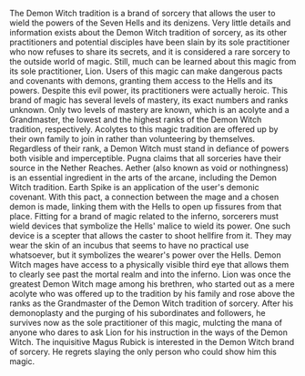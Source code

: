 The Demon Witch tradition is a brand of sorcery that allows the user to wield the powers of the Seven Hells and its denizens.
Very little details and information exists about the Demon Witch tradition of sorcery, as its other practitioners and potential disciples have been slain by its sole practitioner who now refuses to share its secrets, and it is considered a rare sorcery to the outside world of magic. Still, much can be learned about this magic from its sole practitioner, Lion. Users of this magic can make dangerous pacts and covenants with demons, granting them access to the Hells and its powers. Despite this evil power, its practitioners were actually heroic.
This brand of magic has several levels of mastery, its exact numbers and ranks unknown. Only two levels of mastery are known, which is an acolyte and a Grandmaster, the lowest and the highest ranks of the Demon Witch tradition, respectively. Acolytes to this magic tradition are offered up by their own family to join in rather than volunteering by themselves. Regardless of their rank, a Demon Witch must stand in defiance of powers both visible and imperceptible.
Pugna claims that all sorceries have their source in the Nether Reaches. Aether (also known as void or nothingness) is an essential ingredient in the arts of the arcane, including the Demon Witch tradition.
Earth Spike is an application of the user's demonic covenant. With this pact, a connection between the mage and a chosen demon is made, linking them with the Hells to open up fissures from that place.
Fitting for a brand of magic related to the inferno, sorcerers must wield devices that symbolize the Hells' malice to wield its power. One such device is a scepter that allows the caster to shoot hellfire from it. They may wear the skin of an incubus that seems to have no practical use whatsoever, but it symbolizes the wearer's power over the Hells.
Demon Witch mages have access to a physically visible third eye that allows them to clearly see past the mortal realm and into the inferno.
Lion was once the greatest Demon Witch mage among his brethren, who started out as a mere acolyte who was offered up to the tradition by his family and rose above the ranks as the Grandmaster of the Demon Witch tradition of sorcery. After his demonoplasty and the purging of his subordinates and followers, he survives now as the sole practitioner of this magic, mulcting the mana of anyone who dares to ask Lion for his instruction in the ways of the Demon Witch.
The inquisitive Magus  Rubick is interested in the Demon Witch brand of sorcery. He regrets slaying the only person who could show him this magic.

